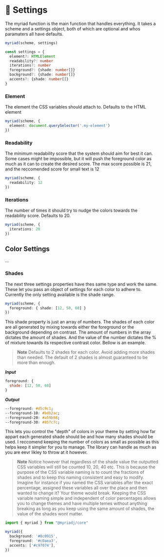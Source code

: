 # :crystal_ball: Settings
The myriad function is the main function that handles everything. It takes a scheme and a settings object, both of which are optional and whos paramaters all have defaults.
```ts
myriad(scheme, settings)
```
```ts
const settings = {
  element?: HTMLElement
  readability?: number
  iterations?: number
  foreground?: {shade: number[]}
  background?: {shade: number[]}
  accents?: {shade: number[]}
}
```

### Element

The element the CSS variables should attach to. Defaults to the HTML element

```ts
myriad(scheme, {
  element: document.querySelector('.my-element')
})
```

### Readability

The minimum readability score that the system should aim for best it can. Some cases might be impossible, but it will push the foreground color as much as it can to create the desired score. The max score possible is 21, and the reccomended score for small text is 12

```ts
myriad(scheme, {
  readability: 12
})
```

### Iterations

The number of times it should try to nudge the colors towards the readability score. Defaults to 20.

```ts
myriad(scheme, {
  iterations: 20
})
```

## Color Settings
...

### Shades
The next three settings properties have thes same type and work the same. These let you pass an object of settings for each color to adhere to. Currently the only setting available is the shade range. 

```ts
myriad(scheme, {
  foreground: { shade: [12, 50, 60] }
})
```

This shade property is just an array of numbers. The shades of each color are all generated by mixing towards either the foreground or the background depending on contrast. The amount of numbers in the array dictates the amount of shades. And the value of the number dictates the % of mixture towards its respective contrast color. Bellow is an example. 

> **Note** Defaults to 2 shades for each color. Avoid adding more shades than needed. The default of 2 shades is almost guaranteed to be more than enough.

***Input***
```js
foreground: { 
  shade: [12, 50, 60] 
}
```

***Output***
```css
--foreground: #d5c9c1;
--foreground-10: #bdb2ac;
--foreground-20: #a59b98;
--foreground-30: #857c7c;
```

This lets you control the "depth" of colors in your theme by setting how far appart each generated shade should be and how many shades should be used. I reccomend keeping the number of colors as small as possible as this helps keep it simpler for you to manage. The library can handle as much as you are eevr likley to throw at it however.

> **Note**
Notice however that regardless of the shade value the outputted CSS variables will still be counted 10, 20, 40 etc. This is because the purpose of the CSS variable naming is to count the fractions of shades and to keep this naming consistent and easy to modify. Imagine for instance if you named the CSS variables after the exact percentage, assigned these variables all over the place and then wanted to change it? Your theme would break. Keeping the CSS variable naming simple and independent of color percentages allows you to change themes and have multiple temes without anything breaking as long as you keep using the same amount of shades, the value of the shades wont matter.

```ts
import { myriad } from "@myriadj/core"

myriad({
  background: '#0c0915',
  foreground: '#c0aea3',
  accents: ['#c97074'],
})
```